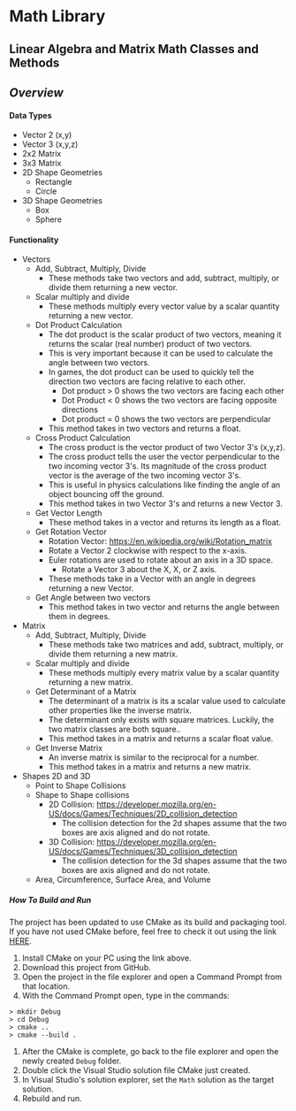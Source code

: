 # Math Library
## Linear Algebra and Matrix Math Classes and Methods

## _Overview_

#### Data Types
- Vector 2 (x,y)
- Vector 3 (x,y,z)
- 2x2 Matrix
- 3x3 Matrix
- 2D Shape Geometries
  - Rectangle
  - Circle
- 3D Shape Geometries
  - Box
  - Sphere

#### Functionality
- Vectors
  - Add, Subtract, Multiply, Divide
    - These methods take two vectors and add, subtract, multiply, or divide them returning a new vector.
  - Scalar multiply and divide
    - These methods multiply every vector value by a scalar quantity returning a new vector.
  - Dot Product Calculation
    - The dot product is the scalar product of two vectors, meaning it returns the scalar (real number) product of two vectors.
    - This is very important because it can be used to calculate the angle between two vectors.
    - In games, the dot product can be used to quickly tell the direction two vectors are facing relative to each other.
      - Dot product > 0 shows the two vectors are facing each other
      - Dot Product < 0 shows the two vectors are facing opposite directions
      - Dot product = 0 shows the two vectors are perpendicular
    - This method takes in two vectors and returns a float.
  - Cross Product Calculation
    - The cross product is the vector product of two Vector 3's (x,y,z).
    - The cross product tells the user the vector perpendicular to the two incoming vector 3's. Its magnitude of the cross product vector is the average of the two incoming vector 3's.
    - This is useful in physics calculations like finding the angle of an object bouncing off the ground.
    - This method takes in two Vector 3's and returns a new Vector 3.
  - Get Vector Length
    - These method takes in a vector and returns its length as a float.
  - Get Rotation Vector
    - Rotation Vector: https://en.wikipedia.org/wiki/Rotation_matrix
    - Rotate a Vector 2 clockwise with respect to the x-axis.
    - Euler rotations are used to rotate about an axis in a 3D space.
      - Rotate a Vector 3 about the X, X, or Z axis.
    - These methods take in a Vector with an angle in degrees returning a new Vector.
  - Get Angle between two vectors
    - This method takes in two vector and returns the angle between them in degrees.
- Matrix
  - Add, Subtract, Multiply, Divide
    - These methods take two matrices and add, subtract, multiply, or divide them returning a new matrix.
  - Scalar multiply and divide
    - These methods multiply every matrix value by a scalar quantity returning a new matrix.
  - Get Determinant of a Matrix
    - The determinant of a matrix is its a scalar value used to calculate other properties like the inverse matrix.
    - The determinant only exists with square matrices. Luckily, the two matrix classes are both square..
    - This method takes in a matrix and returns a scalar float value.
  - Get Inverse Matrix
    - An inverse matrix is similar to the reciprocal for a number. 
    - This method takes in a matrix and returns a new matrix.
- Shapes 2D and 3D
  - Point to Shape Collisions
  - Shape to Shape collisions
    - 2D Collision: https://developer.mozilla.org/en-US/docs/Games/Techniques/2D_collision_detection
      - The collision detection for the 2d shapes assume that the two boxes are axis aligned and do not rotate.
    - 3D Collision: https://developer.mozilla.org/en-US/docs/Games/Techniques/3D_collision_detection
      - The collision detection for the 3d shapes assume that the two boxes are axis aligned and do not rotate.
  - Area, Circumference, Surface Area, and Volume

##### How To Build and Run
The project has been updated to use CMake as its build and packaging tool. If you have not used CMake before, feel free to check it out using the link [HERE](https://cmake.org/).

1. Install CMake on your PC using the link above.
2. Download this project from GitHub.
3. Open the project in the file explorer and open a Command Prompt from that location.
4. With the Command Prompt open, type in the commands:
```
> mkdir Debug
> cd Debug
> cmake ..
> cmake --build .
```
1. After the CMake is complete, go back to the file explorer and open the newly created `Debug` folder.
2. Double click the Visual Studio solution file CMake just created.
3. In Visual Studio's solution explorer, set the `Math` solution as the target solution.
4. Rebuild and run.